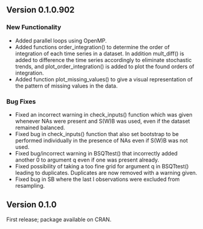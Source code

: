 ## Version 0.1.0.902

### New Functionality
* Added parallel loops using OpenMP.
* Added functions order_integration() to determine the order of integration of 
each time series in a dataset. In addition mult_diff() is added to difference
the time series accordingly to eliminate stochastic trends, and 
plot_order_integration() is added to plot the found orders of integration.
* Added function plot_missing_values() to give a visual representation of the
pattern of missing values in the data.

### Bug Fixes
* Fixed an incorrect warning in check_inputs() function which was given
whenever NAs were present and S(W)B was used, even if the dataset remained
balanced.
* Fixed bug in check_inputs() function that also set bootstrap to be
performed individually in the presence of NAs even if S(W)B was not used.
* Fixed bug/incorrect warning in BSQTtest() that incorrectly added another 0
to argument q even if one was present already.
* Fixed possibility of taking a too fine grid for argument q in BSQTtest()
leading to duplicates. Duplicates are now removed with a warning given.
* Fixed bug in SB where the last l observations were excluded from resampling.

## Version 0.1.0
First release; package available on CRAN.
